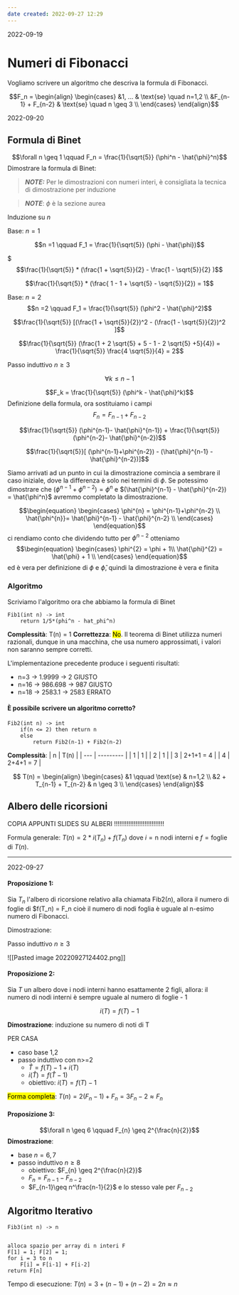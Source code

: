 ```yaml
---
date created: 2022-09-27 12:29
---
```


2022-09-19

# Numeri di Fibonacci

Vogliamo scrivere un algoritmo che descriva la formula di Fibonacci.

$$F_n = 
\begin{align}
  \begin{cases}
  &1, ... & \text{se} \quad n=1,2 \\
  &F_{n-1} + F_{n-2} & \text{se} \quad n \geq 3 \\
  \end{cases}
\end{align}$$


2022-09-20

## Formula di Binet

$$\forall n \geq 1 \qquad F_n = \frac{1}{\sqrt{5}} (\phi^n - \hat{\phi}^n)$$
Dimostrare la formula di Binet:

> **_NOTE:_**  Per le dimostrazioni con numeri interi, è consigliata la tecnica di dimostrazione per induzione

> **_NOTE_**: $\phi$ è la sezione aurea

Induzione su $n$

Base: $n=1$

$$n =1 \qquad F_1 = \frac{1}{\sqrt{5}} (\phi - \hat{\phi})$$

$$$\frac{1}{\sqrt{5}} * (\frac{1 + \sqrt{5}}{2} - \frac{1 - \sqrt{5}}{2} )$$

$$\frac{1}{\sqrt{5}} * (\frac{ 1 - 1 + \sqrt{5} - \sqrt{5}}{2}) = 1$$

Base: $n = 2$
$$n =2 \qquad F_1 = \frac{1}{\sqrt{5}} (\phi^2 - \hat{\phi}^2)$$

$$\frac{1}{\sqrt{5}} [(\frac{1 + \sqrt{5}}{2})^2 - (\frac{1 - \sqrt{5}}{2})^2 ]$$

$$\frac{1}{\sqrt{5}} (\frac{1 + 2 \sqrt{5} + 5 - 1 - 2 \sqrt{5} +5}{4}) = \frac{1}{\sqrt{5}} \frac{4 \sqrt{5}}{4} = 2$$

Passo induttivo $n \geq 3$

$$\forall k \leq n -1$$

$$F_k = \frac{1}{\sqrt{5}} (\phi^k - \hat{\phi}^k)$$
Definizione della formula, ora sostituiamo i campi
$$F_{n}= F_{n-1}+ F_{n-2}$$

$$\frac{1}{\sqrt{5}} (\phi^{n-1}- \hat{\phi}^{n-1}) + \frac{1}{\sqrt{5}} (\phi^{n-2}- \hat{\phi}^{n-2})$$

$$\frac{1}{\sqrt{5}}[ (\phi^{n-1}+\phi^{n-2}) - (\hat{\phi}^{n-1} - \hat{\phi}^{n-2})]$$

Siamo arrivati ad un punto in cui la dimostrazione comincia a sembrare il caso iniziale, dove la differenza è solo nei termini di $\phi$. 
Se potessimo dimostrare che $(\phi^{n-1}+\phi^{n-2}) = \phi^n$ e $(\hat{\phi}^{n-1} - \hat{\phi}^{n-2}) = \hat{\phi^n}$ avremmo completato la dimostrazione. 

$$\begin{equation}
  \begin{cases}
   \phi^{n} = \phi^{n-1}+\phi^{n-2} \\
   \hat{\phi^{n}}= \hat{\phi}^{n-1} - \hat{\phi}^{n-2} \\
  \end{cases}
\end{equation}$$
ci rendiamo conto che dividendo tutto per $\phi^{n-2}$ otteniamo
$$\begin{equation}
  \begin{cases}
  \phi^{2} = \phi + 1\\
  \hat{\phi}^{2} = \hat{\phi} + 1 \\
  \end{cases}
\end{equation}$$
ed è vera per definizione di $\phi$ e $\hat{\phi}$, quindi la dimostrazione è vera e finita


### Algoritmo 
Scriviamo l'algoritmo ora che abbiamo la formula di Binet

```F#
Fib1(int n) -> int 
	return 1/5*(phi^n - hat_phi^n)
```

**Complessità**: T(n) = 1
**Correttezza**: <mark>No</mark>. Il teorema di Binet utilizza numeri razionali, dunque in una macchina, che usa numero approssimati, i valori non saranno sempre corretti.

L'implementazione precedente produce i seguenti risultati:
- n=3 -> 1.9999 -> 2 GIUSTO
- n=16 -> 986.698 -> 987 GIUSTO
- n=18 -> 2583.1 -> 2583 ERRATO

#### È possibile scrivere un algoritmo corretto?

```F#
Fib2(int n) -> int
	if(n <= 2) then return n
	else
		return Fib2(n-1) + Fib2(n-2)
```

**Complessità**: 
| n   | T(n)      |
| --- | --------- |
| 1   | 1         |
| 2   | 1         |
| 3   | 2+1+1 = 4 |
| 4   | 2+4+1 = 7 |

$$
T(n) = 
	\begin{align}
	  \begin{cases}
	    &1 \qquad \text{se} & n=1,2 \\
	    &2 + T_{n-1} + T_{n-2} & n \geq 3 \\
	  \end{cases}
	\end{align}$$


## Albero delle ricorsioni

COPIA APPUNTI SLIDES SU ALBERI !!!!!!!!!!!!!!!!!!!!!!!!!!!!


Formula generale: $T(n) = 2 * i(T_{n}) + f(T_{n})$ dove $i = \text{n}$ nodi interni e $f = \text{foglie}$ di $T(n)$. 

--- 

2022-09-27

#### Proposizione 1:
Sia $T_n$ l'albero di ricorsione relativo alla chiamata $\text{Fib2}(n)$, allora il numero di foglie di $f(T_n) = F_n cioè il numero di nodi foglia è uguale al n-esimo numero di Fibonacci. 

Dimostrazione: 

Passo induttivo $n \geq 3$

![[Pasted image 20220927124402.png]]

#### Proposizione 2:
Sia $T$ un albero dove i nodi interni hanno esattamente 2 figli, allora: il numero di nodi interni è sempre uguale al numero di foglie - 1

$$i(T) = f(T)-1$$

**Dimostrazione**: induzione su numero di noti di T

PER CASA

- caso base 1,2
- passo induttivo con n>=2
	- $\hat{T} = f(T) - 1 + i(T)$
	- $i(\hat{T}) = f(\hat{T} -1)$
	- obiettivo: $i(T) = f(T)-1$

<mark>Forma completa</mark>: $T(n) = 2(F_n - 1) + F_n = 3F_{n} - 2 \approx F_n$  

#### Proposizione 3:
$$\forall n \geq 6 \qquad F_{n} \geq 2^{\frac{n}{2}}$$
**Dimostrazione**:
- base $n=6,7$
- passo induttivo $n \geq 8$
	- obiettivo: $F_{n} \geq 2^{\frac{n}{2}}$
	- $F_n = F_{n-1} - F_{n-2}$
	- $F_{n-1}\geq n^\frac{n-1}{2}$ e lo stesso vale per $F_{n-2}$


## Algoritmo Iterativo

```pseudo
Fib3(int n) -> n


alloca spazio per array di n interi F
F[1] = 1; F[2] = 1;
for i = 3 to n
	F[i] = F[i-1] + F[i-2]
return F[n] 
```


Tempo di esecuzione: $T(n) = 3 + (n-1) + (n-2) = 2n \approx n$

